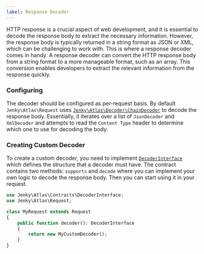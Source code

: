 ```yaml
---
label: Response Decoder
---
```


HTTP response is a crucial aspect of web development, and it is essential to decode the response body to extract the necessary information. However, the response body is typically returned in a string format as JSON or XML, which can be challenging to work with. This is where a response decoder comes in handy. A response decoder can convert the HTTP response body from a string format to a more manageable format, such as an array. This conversion enables developers to extract the relevant information from the response quickly.

### Configuring

The decoder should be configured as per-request basis. By default `Jenky\Atlas\Request` uses [`Jenky\Atlas\Decoder\ChainDecoder`](https://github.com/jenky/atlas/blob/18f96c176bed75fa321df6a675146820760e295f/src/Request.php#L124-L130) to decode the response body. Essentially, it iterates over a list of `JsonDecoder` and `XmlDecoder` and attempts to read the `Content Type` header to determine which one to use for decoding the body.

### Creating Custom Decoder

To create a custom decoder, you need to implement [`DecoderInterface`](https://github.com/jenky/atlas/blob/main/src/Contracts/DecoderInterface.php) which defines the structure that a decoder must have. The contract contains two methods: `supports` and `decode` where you can implement your own logic to decode the response body. Then you can start using it in your request.

```php
use Jenky\Atlas\Contracts\DecoderInterface;
use Jenky\Atlas\Request;

class MyRequest extends Request
{
    public function decoder(): DecoderInterface
    {
        return new MyCustomDecoder();
    }
}
```
